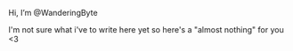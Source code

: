 Hi, I’m @WanderingByte

I'm not sure what i've to write here yet so here's a "almost nothing" for you <3

